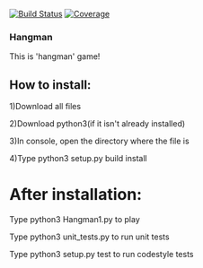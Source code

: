 [![Build Status][travis-badge]][travis-url]
[![Coverage][coverage-image]][coverage-url]

### Hangman
This is 'hangman' game!

## How to install:
 
1)Download all files

2)Download python3(if it isn't already installed)

3)In console, open the directory where the file is

4)Type python3 setup.py build install

# After installation:

 Type python3 Hangman1.py to play

 Type python3 unit_tests.py to run unit tests
 
 Type python3 setup.py test to run codestyle tests


[travis-url]: https://travis-ci.org/dimakarp1996/Hangman1
[travis-badge]: https://travis-ci.org/dimakarp1996/Hangman1.svg?branch=master
[coverage-image]: https://codecov.io/gh/dimakarp1996/Hangman1/branch/master/graph/badge.svg
[coverage-url]: https://codecov.io/gh/dimakarp1996/Hangman1



